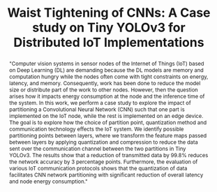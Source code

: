 ---
layout: contributions
title: "Waist Tightening of CNNs: A Case study on Tiny YOLOv3 for Distributed IoT Implementations"
authors: Isaac Sanchez Leal, Eiraj Saqib, Irida Shallari, Axel Jantsch, Silvia Krug and Mattias O'Nils
abstract: >-
    "Computer vision systems in sensor nodes of the Internet of Things (IoT) based on Deep Learning (DL) are demanding because the DL models are memory and computation hungry while the nodes often come with tight constraints on energy, latency, and memory. Consequently, work has been done to reduce the model size or distribute part of the work to other nodes. However, then the question arises how it impacts energy consumption at the node and the inference time of the system. In this work, we perform a case study to explore the impact of partitioning a Convolutional Neural Network (CNN) such that one part is implemented on the IoT node, while the rest is implemented on an edge device. The goal is to explore how the choice of partition point, quantization method and communication technology effects the IoT system. We identify possible partitioning points between layers, where we transform the feature maps passed between layers by applying quantization and compression to reduce the data sent over the communication channel between the two partitions in Tiny YOLOv3. The results show that a reduction of transmitted data by 99.8% reduces the network accuracy by 3 percentage points. Furthermore, the evaluation of various IoT communication protocols shows that the quantization of data facilitates CNN network partitioning with significant reduction of overall latency and node energy consumption."
---